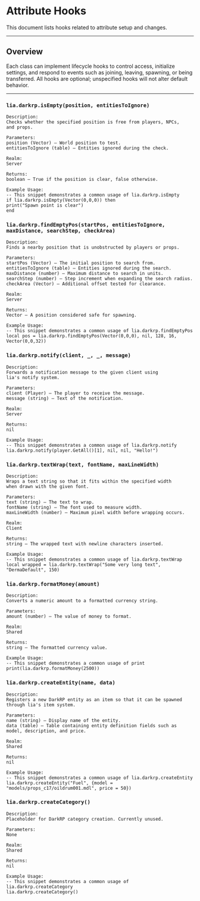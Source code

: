 # Attribute Hooks

This document lists hooks related to attribute setup and changes.

---

## Overview

Each class can implement lifecycle hooks to control access, initialize settings, and respond to events such as joining, leaving, spawning, or being transferred. All hooks are optional; unspecified hooks will not alter default behavior.

---

### `lia.darkrp.isEmpty(position, entitiesToIgnore)`

    
    Description:
    Checks whether the specified position is free from players, NPCs,
    and props.
    
    Parameters:
    position (Vector) – World position to test.
    entitiesToIgnore (table) – Entities ignored during the check.
    
    Realm:
    Server
    
    Returns:
    boolean – True if the position is clear, false otherwise.
    
    Example Usage:
    -- This snippet demonstrates a common usage of lia.darkrp.isEmpty
    if lia.darkrp.isEmpty(Vector(0,0,0)) then
    print("Spawn point is clear")
    end

### `lia.darkrp.findEmptyPos(startPos, entitiesToIgnore, maxDistance, searchStep, checkArea)`

    
    Description:
    Finds a nearby position that is unobstructed by players or props.
    
    Parameters:
    startPos (Vector) – The initial position to search from.
    entitiesToIgnore (table) – Entities ignored during the search.
    maxDistance (number) – Maximum distance to search in units.
    searchStep (number) – Step increment when expanding the search radius.
    checkArea (Vector) – Additional offset tested for clearance.
    
    Realm:
    Server
    
    Returns:
    Vector – A position considered safe for spawning.
    
    Example Usage:
    -- This snippet demonstrates a common usage of lia.darkrp.findEmptyPos
    local pos = lia.darkrp.findEmptyPos(Vector(0,0,0), nil, 128, 16, Vector(0,0,32))

### `lia.darkrp.notify(client, _, _, message)`

    
    Description:
    Forwards a notification message to the given client using
    lia's notify system.
    
    Parameters:
    client (Player) – The player to receive the message.
    message (string) – Text of the notification.
    
    Realm:
    Server
    
    Returns:
    nil
    
    Example Usage:
    -- This snippet demonstrates a common usage of lia.darkrp.notify
    lia.darkrp.notify(player.GetAll()[1], nil, nil, "Hello!")

### `lia.darkrp.textWrap(text, fontName, maxLineWidth)`

    
    Description:
    Wraps a text string so that it fits within the specified width
    when drawn with the given font.
    
    Parameters:
    text (string) – The text to wrap.
    fontName (string) – The font used to measure width.
    maxLineWidth (number) – Maximum pixel width before wrapping occurs.
    
    Realm:
    Client
    
    Returns:
    string – The wrapped text with newline characters inserted.
    
    Example Usage:
    -- This snippet demonstrates a common usage of lia.darkrp.textWrap
    local wrapped = lia.darkrp.textWrap("Some very long text", "DermaDefault", 150)

### `lia.darkrp.formatMoney(amount)`

    
    Description:
    Converts a numeric amount to a formatted currency string.
    
    Parameters:
    amount (number) – The value of money to format.
    
    Realm:
    Shared
    
    Returns:
    string – The formatted currency value.
    
    Example Usage:
    -- This snippet demonstrates a common usage of print
    print(lia.darkrp.formatMoney(2500))

### `lia.darkrp.createEntity(name, data)`

    
    Description:
    Registers a new DarkRP entity as an item so that it can be spawned
    through lia's item system.
    
    Parameters:
    name (string) – Display name of the entity.
    data (table) – Table containing entity definition fields such as
    model, description, and price.
    
    Realm:
    Shared
    
    Returns:
    nil
    
    Example Usage:
    -- This snippet demonstrates a common usage of lia.darkrp.createEntity
    lia.darkrp.createEntity("Fuel", {model = "models/props_c17/oildrum001.mdl", price = 50})

### `lia.darkrp.createCategory()`

    
    Description:
    Placeholder for DarkRP category creation. Currently unused.
    
    Parameters:
    None
    
    Realm:
    Shared
    
    Returns:
    nil
    
    Example Usage:
    -- This snippet demonstrates a common usage of lia.darkrp.createCategory
    lia.darkrp.createCategory()
